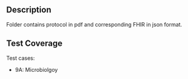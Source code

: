 
## Description

Folder contains protocol in pdf and corresponding FHIR in json format.

## Test Coverage

Test cases: 
* 9A: Microbiolgoy
